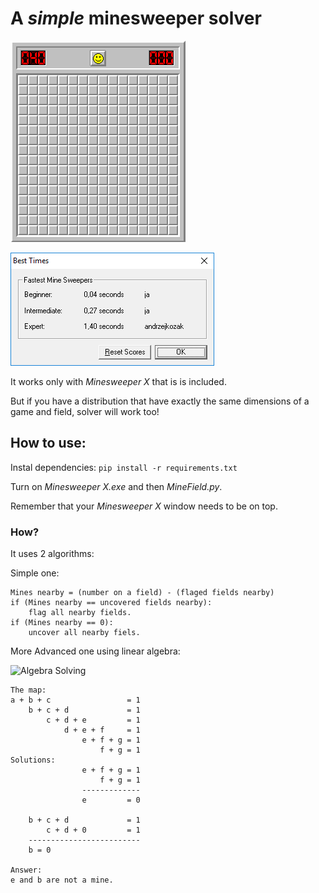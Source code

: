 # A _simple_ minesweeper solver

![Presentation](gameplay.gif)


![Presentation](scores.png)


It works only with _Minesweeper X_ that is is included.

But if you have a distribution that have exactly the same dimensions of a game and field, solver will work too!

## How to use:
Instal dependencies:
 ```pip install -r requirements.txt```


Turn on _Minesweeper X.exe_ and then _MineField.py_.

Remember that your _Minesweeper X_ window needs to be on top.

### How?
It uses 2 algorithms:

Simple one:
```
Mines nearby = (number on a field) - (flaged fields nearby)
if (Mines nearby == uncovered fields nearby):
    flag all nearby fields.
if (Mines nearby == 0):
    uncover all nearby fiels.
```


More Advanced one using linear algebra:

![Algebra Solving](solve.png)
```
The map:
a + b + c                 = 1
    b + c + d             = 1
        c + d + e         = 1
            d + e + f     = 1
                e + f + g = 1
                    f + g = 1
Solutions:
                e + f + g = 1
                    f + g = 1
                -------------
                e         = 0

    b + c + d             = 1
        c + d + 0         = 1
    -------------------------
    b = 0

Answer:
e and b are not a mine.
```
